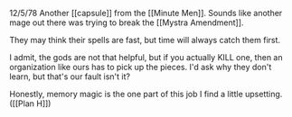 12/5/78
Another [[capsule]] from the [[Minute Men]]. Sounds like another mage out there was trying to break the [[Mystra Amendment]].

They may think their spells are fast, but time will always catch them first.

I admit, the gods are not that helpful, but if you actually KILL one, then an organization like ours has to pick up the pieces. I'd ask why they don't learn, but that's our fault isn't it?

Honestly, memory magic is the one part of this job I find a little upsetting.
([[Plan H]])
